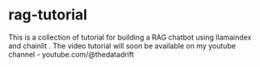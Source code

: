 # rag-tutorial
This is a collection of tutorial for building a RAG chatbot using llamaindex and chainlit . The video tutorial will soon be available on my youtube channel - youtube.com/@thedatadrift
